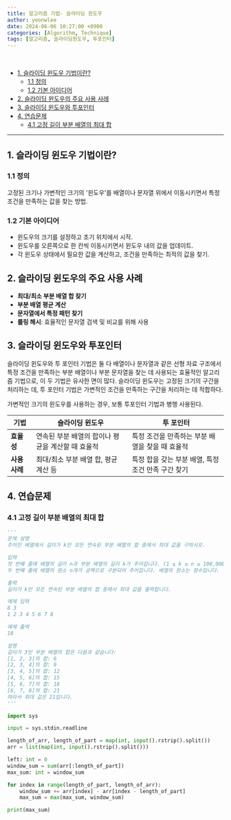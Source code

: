```yaml
---
title: 알고리즘 기법- 슬라이딩 윈도우
author: yeonwlee
date: 2024-06-06 10:27:00 +0900
categories: [Algorithm, Technique]
tags: [알고리즘, 슬라이딩윈도우, 투포인터]
---
```


<br>

- [1. 슬라이딩 윈도우 기법이란?](#1-슬라이딩-윈도우-기법이란)
  - [1.1 정의](#11-정의)
  - [1.2 기본 아이디어](#12-기본-아이디어)
- [2. 슬라이딩 윈도우의 주요 사용 사례](#2-슬라이딩-윈도우의-주요-사용-사례)
- [3. 슬라이딩 윈도우와 투포인터](#3-슬라이딩-윈도우와-투포인터)
- [4. 연습문제](#4-연습문제)
  - [4.1 고정 길이 부분 배열의 최대 합](#41-고정-길이-부분-배열의-최대-합)

---

## 1. 슬라이딩 윈도우 기법이란?

### 1.1 정의

고정된 크기나 가변적인 크기의 '윈도우'를 배열이나 문자열 위에서 이동시키면서 특정 조건을 만족하는 값을 찾는 방법.

### 1.2 기본 아이디어

- 윈도우의 크기를 설정하고 초기 위치에서 시작.
- 윈도우를 오른쪽으로 한 칸씩 이동시키면서 윈도우 내의 값을 업데이트.
- 각 윈도우 상태에서 필요한 값을 계산하고, 조건을 만족하는 최적의 값을 찾기.

## 2. 슬라이딩 윈도우의 주요 사용 사례

- **최대/최소 부분 배열 합 찾기**
- **부분 배열 평균 계산**
- **문자열에서 특정 패턴 찾기**
- **롤링 해시**: 효율적인 문자열 검색 및 비교를 위해 사용

## 3. 슬라이딩 윈도우와 투포인터

슬라이딩 윈도우와 투 포인터 기법은 둘 다 배열이나 문자열과 같은 선형 자료 구조에서 특정 조건을 만족하는 부분 배열이나 부분 문자열을 찾는 데 사용되는 효율적인 알고리즘 기법으로, 이 두 기법은 유사한 면이 많다.
슬라이딩 윈도우는 고정된 크기의 구간을 처리하는 데, 투 포인터 기법은 가변적인 조건을 만족하는 구간을 처리하는 데 적합하다.

가변적인 크기의 윈도우를 사용하는 경우, 보통 투포인터 기법과 병행 사용된다.

| 기법          | 슬라이딩 윈도우                                   | 투 포인터                                          |
| ------------- | ------------------------------------------------- | -------------------------------------------------- |
| **효율성**    | 연속된 부분 배열의 합이나 평균을 계산할 때 효율적 | 특정 조건을 만족하는 부분 배열을 찾을 때 효율적    |
| **사용 사례** | 최대/최소 부분 배열 합, 평균 계산 등              | 특정 합을 갖는 부분 배열, 특정 조건 만족 구간 찾기 |

## 4. 연습문제

### 4.1 고정 길이 부분 배열의 최대 합

```python
'''
문제 설명
주어진 배열에서 길이가 k인 모든 연속된 부분 배열의 합 중에서 최대 값을 구하시오.

입력
첫 번째 줄에 배열의 길이 n과 부분 배열의 길이 k가 주어집니다. (1 ≤ k ≤ n ≤ 100,000)
두 번째 줄에 배열의 원소 n개가 공백으로 구분되어 주어집니다. 배열의 원소는 정수입니다.

출력
길이가 k인 모든 연속된 부분 배열의 합 중에서 최대 값을 출력합니다.

예제 입력
8 3
1 2 3 4 5 6 7 8

예제 출력
18

설명
길이가 3인 부분 배열의 합은 다음과 같습니다:
[1, 2, 3]의 합: 6
[2, 3, 4]의 합: 9
[3, 4, 5]의 합: 12
[4, 5, 6]의 합: 15
[5, 6, 7]의 합: 18
[6, 7, 8]의 합: 21
따라서 최대 값은 21입니다.
'''

import sys

input = sys.stdin.readline

length_of_arr, length_of_part = map(int, input().rstrip().split())
arr = list(map(int, input().rstrip().split()))

left: int = 0
window_sum = sum(arr[:length_of_part])
max_sum: int = window_sum

for index in range(length_of_part, length_of_arr):
    window_sum += arr[index] - arr[index - length_of_part]
    max_sum = max(max_sum, window_sum)

print(max_sum)
```
